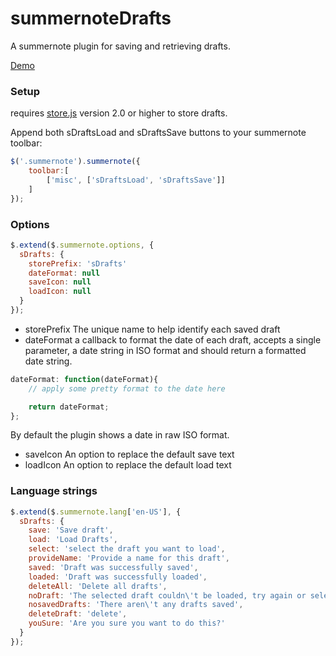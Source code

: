 # summernoteDrafts

A summernote plugin for saving and retrieving drafts.

[Demo](https://cdn.rawgit.com/MissAllSunday/summernoteDrafts/5f4786b1/demo.html)


### Setup

requires [store.js](https://github.com/marcuswestin/store.js/) version 2.0 or higher  to store drafts.

Append both sDraftsLoad and sDraftsSave buttons to your summernote toolbar:

```javascript
$('.summernote').summernote({
    toolbar:[
        ['misc', ['sDraftsLoad', 'sDraftsSave']]
    ]
});
```

### Options

```javascript
$.extend($.summernote.options, {
  sDrafts: {
	storePrefix: 'sDrafts'
	dateFormat: null
	saveIcon: null
	loadIcon: null
  }
});
```
- storePrefix The unique name to help identify each saved draft
- dateFormat a callback to format the date of each draft, accepts a single parameter, a date string in ISO format and should return a formatted date string.

```javascript
dateFormat: function(dateFormat){
	// apply some pretty format to the date here

	return dateFormat;
};
```

By default the plugin shows a date in raw ISO format.

- saveIcon An option to replace the default save text
- loadIcon An option to replace the default load text

### Language strings

```javascript
$.extend($.summernote.lang['en-US'], {
  sDrafts: {
	save: 'Save draft',
	load: 'Load Drafts',
	select: 'select the draft you want to load',
	provideName: 'Provide a name for this draft',
	saved: 'Draft was successfully saved',
	loaded: 'Draft was successfully loaded',
	deleteAll: 'Delete all drafts',
	noDraft: 'The selected draft couldn\'t be loaded, try again or select another one',
	nosavedDrafts: 'There aren\'t any drafts saved',
	deleteDraft: 'delete',
	youSure: 'Are you sure you want to do this?'
  }
});
```
